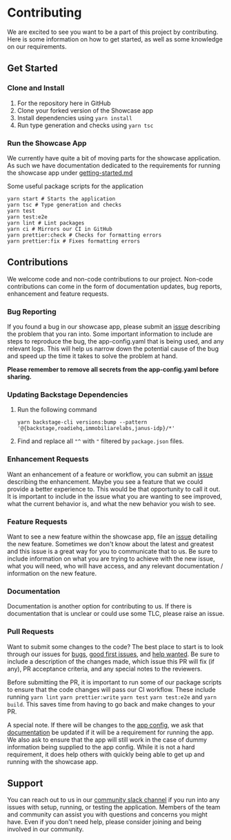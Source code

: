 # Contributing

We are excited to see you want to be a part of this project by contributing. Here is some information on how to get started, as well as some knowledge on our requirements.

## Get Started

### Clone and Install

1. For the repository here in GitHub
2. Clone your forked version of the Showcase app
3. Install dependencies using `yarn install`
4. Run type generation and checks using `yarn tsc`

### Run the Showcase App

We currently have quite a bit of moving parts for the showcase application. As such we have documentation dedicated to the requirements for running the showcase app under [getting-started.md](https://github.com/janus-idp/backstage-showcase/blob/main/showcase-docs/getting-started.md)

Some useful package scripts for the application

```shell
yarn start # Starts the application
yarn tsc # Type generation and checks
yarn test
yarn test:e2e
yarn lint # Lint packages
yarn ci # Mirrors our CI in GitHub
yarn prettier:check # Checks for formatting errors
yarn prettier:fix # Fixes formatting errors
```

## Contributions

We welcome code and non-code contributions to our project. Non-code contributions can come in the form of documentation updates, bug reports, enhancement and feature requests.

### Bug Reporting

If you found a bug in our showcase app, please submit an [issue](https://github.com/janus-idp/backstage-showcase/issues/new?assignees=&labels=kind%2Fbug%2Cstatus%2Ftriage&template=bug.md) describing the problem that you ran into. Some important information to include are steps to reproduce the bug, the app-config.yaml that is being used, and any relevant logs. This will help us narrow down the potential cause of the bug and speed up the time it takes to solve the problem at hand.

**Please remember to remove all secrets from the app-config.yaml before sharing.**

### Updating Backstage Dependencies

1. Run the following command

   ```console
   yarn backstage-cli versions:bump --pattern '@{backstage,roadiehq,immobiliarelabs,janus-idp}/*'
   ```

2. Find and replace all `"^` with `"` filtered by `package.json` files.

### Enhancement Requests

Want an enhancement of a feature or workflow, you can submit an [issue](https://github.com/janus-idp/backstage-showcase/issues/new?assignees=&labels=kind%2Fenhancement%2Cstatus%2Ftriage&template=enhancement.md) describing the enhancement. Maybe you see a feature that we could provide a better experience to. This would be that opportunity to call it out. It is important to include in the issue what you are wanting to see improved, what the current behavior is, and what the new behavior you wish to see.

### Feature Requests

Want to see a new feature within the showcase app, file an [issue](https://github.com/janus-idp/backstage-showcase/issues/new?assignees=&labels=kind%2Ffeature%2Cstatus%2Ftriage&template=feature.md) detailing the new feature. Sometimes we don't know about the latest and greatest and this issue is a great way for you to communicate that to us. Be sure to include information on what you are trying to achieve with the new issue, what you will need, who will have access, and any relevant documentation / information on the new feature.

### Documentation

Documentation is another option for contributing to us. If there is documentation that is unclear or could use some TLC, please raise an issue.

### Pull Requests

Want to submit some changes to the code? The best place to start is to look through our issues for [bugs](https://github.com/janus-idp/backstage-showcase/issues?q=is%3Aopen+is%3Aissue+label%3Akind%2Fbug), [good first issues](https://github.com/janus-idp/backstage-showcase/issues?q=is%3Aopen+is%3Aissue+label%3A%22good+first+issue%22), and [help wanted](https://github.com/janus-idp/backstage-showcase/issues?q=is%3Aopen+is%3Aissue+label%3A%22help+wanted%22). Be sure to include a description of the changes made, which issue this PR will fix (if any), PR acceptance criteria, and any special notes to the reviewers.

Before submitting the PR, it is important to run some of our package scripts to ensure that the code changes will pass our CI workflow. These include running `yarn lint` `yarn prettier:write` `yarn test` `yarn test:e2e` and `yarn build`. This saves time from having to go back and make changes to your PR.

A special note. If there will be changes to the [app config](https://github.com/janus-idp/backstage-showcase/blob/main/app-config.yaml), we ask that [documentation](https://github.com/janus-idp/backstage-showcase/blob/main/showcase-docs/getting-started.md) be updated if it will be a requirement for running the app. We also ask to ensure that the app will still work in the case of dummy information being supplied to the app config. While it is not a hard requirement, it does help others with quickly being able to get up and running with the showcase app.

## Support

You can reach out to us in our [community slack channel](https://join.slack.com/t/janus-idp/shared_invite/zt-1pxtehxom-fCFtF9rRe3vFqUiFFeAkmg) if you run into any issues with setup, running, or testing the application. Members of the team and community can assist you with questions and concerns you might have. Even if you don't need help, please consider joining and being involved in our community.
